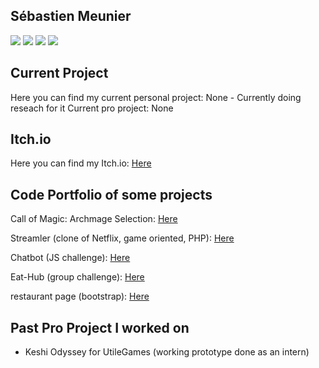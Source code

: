 ## Sébastien Meunier

![](https://img.shields.io/badge/Job-JuniorGameDev-purple)
![](https://img.shields.io/badge/Engine-Unity-black)
![](https://img.shields.io/badge/Company-LookingForJob-blue)
![](https://img.shields.io/badge/CurrentProject-None-red)


## Current Project

Here you can find my current personal project: None - Currently doing reseach for it
Current pro project: None

## Itch.io

Here you can find my Itch.io: [Here](https://meunierseb.itch.io/)

## Code Portfolio of some projects

Call of Magic: Archmage Selection: [Here](https://github.com/MeunierS/Call-of-magic-archamage-selection)

Streamler (clone of Netflix, game oriented, PHP): [Here](https://github.com/MeunierS/Getflix)

Chatbot (JS challenge): [Here](https://github.com/soufianecode/Chatbot)

Eat-Hub (group challenge): [Here](https://github.com/AlexJS6/Eat-Hub)

restaurant page (bootstrap): [Here](https://github.com/MeunierS/restaurant-css-framework)

## Past Pro Project I worked on

* Keshi Odyssey for UtileGames (working prototype done as an intern)

